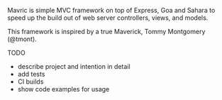 Mavric is simple MVC framework on top of Express, Goa and Sahara to speed up the build out of web server controllers, views, and models.

This framework is inspired by a true Maverick, Tommy Montgomery (@tmont).

TODO

-  describe project and intention in detail
-  add tests
-  CI builds
-  show code examples for usage


